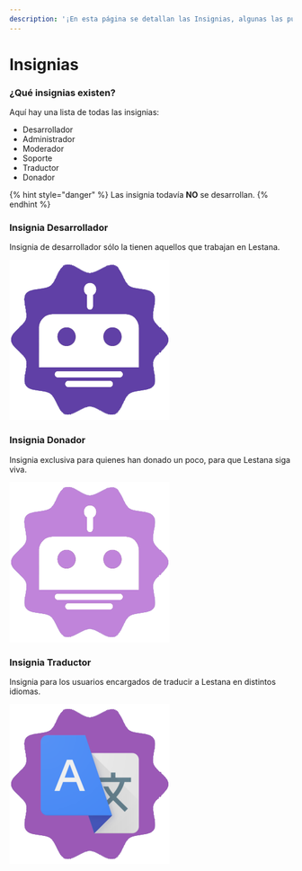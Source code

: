 ```yaml
---
description: '¡En esta página se detallan las Insignias, algunas las puedes conseguir!'
---
```


# Insignias

### ¿Qué insignias existen?

Aquí hay una lista de todas las insignias:

* Desarrollador
* Administrador
* Moderador
* Soporte
* Traductor
* Donador

{% hint style="danger" %}
Las insignia todavía **NO** se desarrollan.
{% endhint %}

### Insignia Desarrollador <a id="insignia-desarrollador"></a>

Insignia de desarrollador sólo la tienen aquellos que trabajan en Lestana.

![](.gitbook/assets/badge-developers.png)

### Insignia Donador

Insignia exclusiva para quienes han donado un poco, para que Lestana siga viva.

![](.gitbook/assets/badge-donator.png)

### Insignia Traductor

Insignia para los usuarios encargados de traducir a Lestana en distintos idiomas.

![](.gitbook/assets/badged-translator.png)

